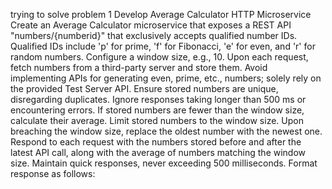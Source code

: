 trying to solve problem 1
Develop Average Calculator HTTP Microservice
Create an Average Calculator microservice that exposes a REST API "numbers/{numberid}" that exclusively accepts qualified number IDs.
Qualified IDs include 'p' for prime, 'f' for Fibonacci, 'e' for even, and 'r' for random numbers. 
Configure a window size, e.g., 10.
Upon each request, fetch numbers from a third-party server and store them. Avoid implementing APIs for generating even, prime, etc., numbers; solely rely on the provided Test Server API.
Ensure stored numbers are unique, disregarding duplicates. Ignore responses taking longer than 500 ms or encountering errors.
If stored numbers are fewer than the window size, calculate their average. Limit stored numbers to the window size. Upon breaching the window size, replace the oldest number with the newest one.
Respond to each request with the numbers stored before and after the latest API call, along with the average of numbers matching the window size.
Maintain quick responses, never exceeding 500 milliseconds. Format response as follows:
